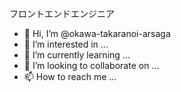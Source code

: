 フロントエンドエンジニア

- 👋 Hi, I’m @okawa-takaranoi-arsaga
- 👀 I’m interested in ...
- 🌱 I’m currently learning ...
- 💞️ I’m looking to collaborate on ...
- 📫 How to reach me ...

<!---
okawa-takaranoi-arsaga/okawa-takaranoi-arsaga is a ✨ special ✨ repository because its `README.md` (this file) appears on your GitHub profile.
You can click the Preview link to take a look at your changes.
--->
